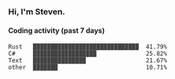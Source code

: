 ### Hi, I'm Steven.

#### Coding activity (past 7 days)
```
Rust   ▓▓▓▓▓▓▓▓▓▓▓▓▓▓▓▓▓▓▓▓▓▓▓▓▓▓▓▓▓▓  41.79%
C#     ▓▓▓▓▓▓▓▓▓▓▓▓▓▓▓▓▓▓              25.82%
Text   ▓▓▓▓▓▓▓▓▓▓▓▓▓▓▓                 21.67%
other  ▓▓▓▓▓▓▓                         10.71%
```
